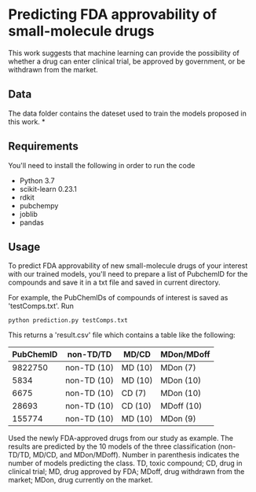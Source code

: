 # Predicting FDA approvability of small-molecule drugs
This work suggests that machine learning can provide the possibility of whether a drug can enter clinical trial, be approved by government, or be withdrawn from the market.

## Data
The data folder contains the dateset used to train the models proposed in this work. 
*
## Requirements
You'll need to install the following in order to run the code
* Python 3.7
* scikit-learn 0.23.1 
* rdkit
* pubchempy
* joblib 
* pandas

## Usage 
To predict FDA approvability of new small-molecule drugs of your interest with our trained models, you'll need to prepare a list of PubchemID for the compounds and save it in a txt file and saved in current directory. 

For example, the PubChemIDs of compounds of interest is saved as 'testComps.txt'. Run
```
python prediction.py testComps.txt
```
This returns a 'result.csv' file which contains a table like the following:

| PubChemID  | non-TD/TD | MD/CD | MDon/MDoff |
| ---------- | --------- | ----- | ---------- |
| 9822750 | non-TD (10) | MD (10) | MDon (7) |
| 5834  | non-TD (10)  | MD (10) | MDon (10) |
| 6675  | non-TD (10)  | CD (7) | MDon (10) |
| 28693  | non-TD (10)  | CD (10) | MDoff (10) |
| 155774  | non-TD (10)  | MD (10) | MDon (9) |

Used the newly FDA-approved drugs from our study as example. The results are predicted by the 10 models of the three classification (non-TD/TD, MD/CD, and MDon/MDoff). Number in parenthesis indicates the number of models predicting the class. TD, toxic compound; CD, drug in clinical trial; MD, drug approved by FDA; MDoff, drug withdrawn from the market; MDon, drug currently on the market. 
